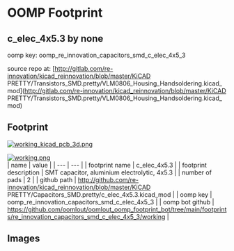 # OOMP Footprint  
## c_elec_4x5.3  by none  
  
oomp key: oomp_re_innovation_capacitors_smd_c_elec_4x5_3  
  
source repo at: [http://gitlab.com/re-innovation/kicad_reinnovation/blob/master/KiCAD PRETTY/Transistors_SMD.pretty/VLM0806_Housing_Handsoldering.kicad_mod](http://gitlab.com/re-innovation/kicad_reinnovation/blob/master/KiCAD PRETTY/Transistors_SMD.pretty/VLM0806_Housing_Handsoldering.kicad_mod)  
## Footprint  
  
[![working_kicad_pcb_3d.png](working_kicad_pcb_3d_600.png)](working_kicad_pcb_3d.png)  
  
[![working.png](working_600.png)](working.png)  
| name | value | 
| --- | --- | 
| footprint name | c_elec_4x5.3 | 
| footprint description | SMT capacitor, aluminium electrolytic, 4x5.3 | 
| number of pads | 2 | 
| github path | http://github.com/re-innovation/kicad_reinnovation/blob/master/KiCAD PRETTY/Capacitors_SMD.pretty/c_elec_4x5.3.kicad_mod | 
| oomp key | oomp_re_innovation_capacitors_smd_c_elec_4x5_3 | 
| oomp bot github | https://github.com/oomlout/oomlout_oomp_footprint_bot/tree/main/footprints/re_innovation_capacitors_smd_c_elec_4x5_3/working | 
## Images  
